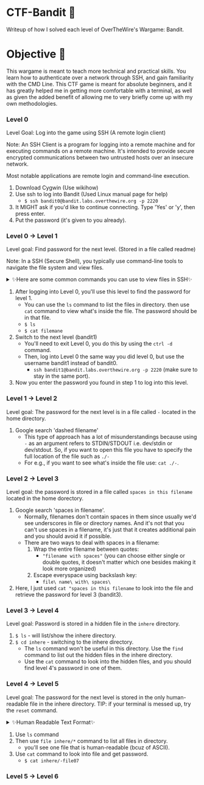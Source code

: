 # CTF-Bandit 🦝
Writeup of how I solved each level of OverTheWire's Wargame: Bandit. 

# Objective 👾
This wargame is meant to teach more technical and practical skills. You learn how to authenticate over a network through SSH, and gain familiarity with the CMD Line. This CTF game is meant for absolute beginners, and it has greatly helped me in getting more comfortable with a terminal, as well as given the added benefit of allowing me to very briefly come up with my own methodologies.

### Level 0
Level Goal: Log into the game using SSH (A remote login client)

Note: An SSH Client is a program for logging into a remote machine and for executing commands on a remote machine. It's intended to provide secure encrypted communications between two untrusted hosts over an insecure network.

Most notable applications are remote login and command-line execution.

  1. Download Cygwin (Use wikihow)
  2. Use ssh to log into Bandit (Used Linux manual page for help)
     - `$ ssh bandit0@bandit.labs.overthewire.org -p 2220`
  3. It MIGHT ask if you'd like to continue connecting. Type 'Yes' or 'y', then press enter.
  4. Put the password (it's given to you already).
 

### Level 0 -> Level 1
Level goal: Find password for the next level. (Stored in a file called readme)

Note:  In a SSH (Secure Shell), you typically use command-line tools to navigate the file system and view files.

<details><summary>✨Here are some common commands you can use to view files in SSH✨</summary>
<p>
  
*  `ls` -> The `ls` command lists files and directories in the current directory. You can use it without any arguments to list the files in the current directory.
  *  `ls -l` -> to list files in long format that includes more detailed information like permissions, owner, size, and modification date, you can use the `-l` option.
  *  `cat` -> the `cat` command is used to display the contents of a file. you can use it like this:
    - `cat` filename
  * `more` or `less` -> if a file is too long to display on one screen, you can use it `more` or `less` to view it page by page.
      - `more` filename
      - `less` filename
  * `head` -> to display the first few lines of a file, you can use the `head` command.
  * `tail` -> to display the last few lines of a file, you can use the `tail` command.
  * `vi` or `nano` -> if you want to view or edit a file, you can use text editors  like `vi` or `nano`.

</p>
</details>
  
1. After logging into Level 0, you'll use this level to find the password for level 1.
     - You can use the `ls` command to list the files in directory. then use `cat` command to view what's inside the file. The password should be in that file.
     - `$ ls`
     - `$ cat filemane`
2. Switch to the next level (bandit1)
     * You'll need to exit Level 0, you do this by using the `ctrl -d` command.
     * Then, log into Level 0 the same way you did level 0, but use the username bandit1 instead of bandit0.
       - `ssh bandit1@bandit.labs.overthewire.org -p 2220` (make sure to stay in the same port).
3. Now you enter the password you found in step 1 to log into this level.
 

### Level 1 -> Level 2
Level goal: The password for the next level is in a file called `-` located in the home directory.

1. Google search 'dashed filename'
   - This type of approach has a lot of misunderstandings because using `-` as an argument refers to STDIN/STDOUT i.e. dev/stdin or dev/stdout. So, if you want to open this file you have to specify the full location of the file such as `./-`
   - For e.g., if you want to see what's inside the file use: `cat ./-`.
  

### Level 2 -> Level 3
Level goal: the password is stored in a file called `spaces in this filename` located in the home dorectory.

1. Google search 'spaces in filename'.
   - Normally, filenames don't contain spaces in them since usually we'd see underscores in file or directory names. And it's not that you can't use spaces in a filename, it's just that it creates additional pain and you should avoid it if possible.
   - There are two ways to deal with spaces in a filename:
     1) Wrap the entire filename between quotes:
          - `"filename with spaces"` (you can choose either single or double quotes, it doesn't matter which one besides making it look more organized)
     2) Escape everyspace using backslash key:
        - `file\ name\ with\ spaces\`
2. Here, I just used `cat "spaces in this filename` to look into the file and retrieve the password for level 3 (bandit3).

### Level 3 -> Level 4
Level goal: Password is stored in a hidden file in the `inhere` directory.

1. `$ ls` - will list/show the inhere directory.
2. `$ cd inhere` - switching to the inhere directory.
   - The `ls` command won't be useful in this directory. Use the `find` command to list out the hidden files in the inhere directory.
   - Use the `cat` command to look into the hidden files, and you should find level 4's password in one of them.


### Level 4 -> Level 5
Level goal: The password for the next level is stored in the only human-readable file in the inhere directory. TIP: if your terminal is messed up, try the `reset` command.

<details><summary>✨Human Readable Text Format✨</summary>
<p>

Human readable text is a text that is written in ASCII format or a format readable to humans and not data or any binary format.

The `file` command is used to determine the type of file. `.file` type may be of human-readable (e.g. 'ASCII Text') or MIME type (e.g. 'text/plain; charset = us-ascii'). This command tests each argument in an attempt to categorize it.

Examples:
  * `file [option][filename]`
  * `file -b filename`
  * `file *`
  * `file directoryname/*`

 1) `-b`, `-brief` : this is used to display just file type in brief mode.
 2) `*` option : command displays the all file's file type.
 3) `directoryname/*` option : This is used to display all files filetype in particular directory.
  
</p>
</details>

1. Use `ls` command
2. Then use `file inhere/*` command to list all files in directory.
   - you'll see one file that is human-readable (bcuz of ASCII).
3. Use `cat` command to look into file and get password.
     - `$ cat inhere/-file07`


### Level 5 -> Level 6




